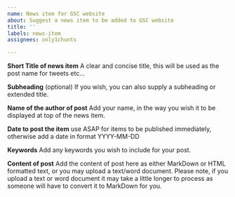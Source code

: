 ```yaml
---
name: News item for GSC website
about: Suggest a news item to be added to GSC website
title: ''
labels: news-item
assignees: only1chunts

---
```


**Short Title of news item**
A clear and concise title, this will be used as the post name for tweets etc...

**Subheading** (optional)
If you wish, you can also supply a subheading or extended title.

**Name of the author of post**
Add your name, in the way you wish it to be displayed at top of the news item.

**Date to post the item**
use ASAP for items to be published immediately, otherwise add a date in format YYYY-MM-DD

**Keywords** 
Add any keywords you wish to include for your post.

**Content of post**
Add the content of post here as either MarkDown or HTML formatted text, or you may upload a text/word document. Please note, if you upload a text or word document it may take a little longer to process as someone will have to convert it to MarkDown for you.
